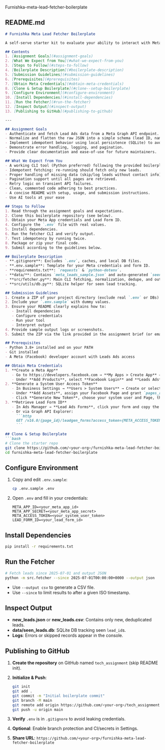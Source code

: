 Furnishka-meta-lead-fetcher-boilerplate


## README.md

````markdown
# Furnishka Meta Lead Fetcher Boilerplate

A self-serve starter kit to evaluate your ability to interact with Meta’s Graph API, parse lead data, and build a robust, idempotent CLI tool. This assignment mirrors real-world integrations you would build at Furnishka.

## Contents
1. [Assignment Goals](#assignment-goals)
2. [What We Expect from You](#what-we-expect-from-you)
3. [Steps to Follow](#steps-to-follow)
4. [Boilerplate Description](#boilerplate-description)
5. [Submission Guidelines](#submission-guidelines)
6. [Prerequisites](#prerequisites)
7. [Obtain Meta Credentials](#obtain-meta-credentials)
8. [Clone & Setup Boilerplate](#clone--setup-boilerplate)
9. [Configure Environment](#configure-environment)
10. [Install Dependencies](#install-dependencies)
11. [Run the Fetcher](#run-the-fetcher)
12. [Inspect Output](#inspect-output)
13. [Publishing to GitHub](#publishing-to-github)

---

## Assignment Goals
- Authenticate and fetch Lead Ads data from a Meta Graph API endpoint.
- Normalize and flatten the raw JSON into a simple schema (lead ID, name, email, phone, timestamp).
- Implement idempotent behavior using local persistence (SQLite) to avoid duplicates.
- Demonstrate error handling, logging, and pagination.
- Provide clear documentation and ease-of-use for future maintainers.

## What We Expect from You
- A working CLI tool (Python preferred) following the provided boilerplate.
- Idempotent fetching: re-running should fetch only new leads.
- Proper handling of missing data (skip/log leads without contact info).
- Pagination support until all pages are retrieved.
- Retry logic on transient API failures.
- Clean, commented code adhering to best practices.
- A concise README with setup, usage, and submission instructions.
- Use AI tools at your ease

## Steps to Follow
1. Read through the assignment goals and expectations.
2. Clone this boilerplate repository (see below).
3. Obtain your Meta App credentials and Lead Form ID.
4. Configure the `.env` file with real values.
5. Install dependencies.
6. Run the fetcher CLI and verify output.
7. Test idempotency by running twice.
8. Package or zip your final code.
9. Submit according to the guidelines below.

## Boilerplate Description
- **.gitignore**: Excludes `.env`, caches, and local DB files.
- **.env.sample**: Template for your Meta credentials and form ID.
- **requirements.txt**: `requests` & `python-dotenv`.
- **data/**: Contains `meta_leads_sample.json` and auto-generated `seen_leads.db`.
- **src/fetcher.py**: Main CLI fetching, normalization, dedupe, and output logic.
- **src/utils/db.py**: SQLite helper for seen lead tracking.

## Submission Guidelines
1. Create a ZIP of your project directory (exclude real `.env` or DBs).
2. Include your `.env.sample` with dummy values.
3. Ensure your README clearly explains how to:
   - Install dependencies
   - Configure credentials
   - Run your tool
   - Interpret output
4. Provide sample output logs or screenshots.
5. Submit the ZIP via the link provided in the assignment brief (or email to our hiring address).

## Prerequisites
- Python 3.8+ installed and on your PATH
- Git installed
- A Meta (Facebook) developer account with Leads Ads access

## Obtain Meta Credentials
1. **Create a Meta App**
   - Go to https://developers.facebook.com → **My Apps > Create App** → Choose **Business** → Next.
   - Under **Add Products**, select **Facebook Login** and **Leads Ads**, then **Set Up**.
2. **Generate a System User Access Token**
   - In Business Settings → **Users > System Users** → Create or select a system user.
   - Under **Add Assets**, assign your Facebook Page and grant `pages_read_user_content` & `leads_retrieval`.
   - Click **Generate New Token**, choose your system user and Page, then copy the long-lived token.
3. **Retrieve Lead Form ID**
   - In Ads Manager → **Lead Ads Forms**, click your form and copy the Form ID from the URL.
   - Or via Graph API Explorer:
     ```http
     GET /v16.0/{page_id}/leadgen_forms?access_token={META_ACCESS_TOKEN}
     ```

## Clone & Setup Boilerplate
```bash
# Clone the starter repo
git clone https://github.com/<your-org>/furnishka-meta-lead-fetcher-boilerplate.git
cd furnishka-meta-lead-fetcher-boilerplate
````

## Configure Environment

1. Copy and edit `.env.sample`:

   ```bash
   cp .env.sample .env
   ```
2. Open `.env` and fill in your credentials:

   ```dotenv
   META_APP_ID=<your_meta_app_id>
   META_APP_SECRET=<your_meta_app_secret>
   META_ACCESS_TOKEN=<your_system_user_token>
   LEAD_FORM_ID=<your_lead_form_id>
   ```

## Install Dependencies

```bash
pip install -r requirements.txt
```

## Run the Fetcher

```bash
# Fetch leads since 2025-07-01 and output JSON
python -m src.fetcher --since 2025-07-01T00:00:00+0000 --output json
```

* Use `--output csv` to generate a CSV file.
* Use `--since` to limit results to after a given ISO timestamp.

## Inspect Output

* **new\_leads.json** or **new\_leads.csv**: Contains only new, deduplicated leads.
* **data/seen\_leads.db**: SQLite DB tracking seen `lead_id`s.
* **Logs**: Errors or skipped records appear in the console.

## Publishing to GitHub

1. **Create the repository** on GitHub named `tech_assignment` (skip README init).
2. **Initialize & Push**:

   ```bash
   git init
   git add .
   git commit -m "Initial boilerplate commit"
   git branch -M main
   git remote add origin https://github.com/<your-org>/tech_assignment.git
   git push -u origin main
   ```
3. **Verify** `.env` is in `.gitignore` to avoid leaking credentials.
4. **Optional**: Enable branch protection and CI/secrets in Settings.
5. **Share URL**: `https://github.com/<your-org>/furnishka-meta-lead-fetcher-boilerplate`

```
```
